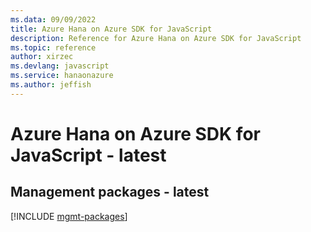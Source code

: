```yaml
---
ms.data: 09/09/2022
title: Azure Hana on Azure SDK for JavaScript
description: Reference for Azure Hana on Azure SDK for JavaScript
ms.topic: reference
author: xirzec
ms.devlang: javascript
ms.service: hanaonazure
ms.author: jeffish
---
```

# Azure Hana on Azure SDK for JavaScript - latest

## Management packages - latest
[!INCLUDE [mgmt-packages](hana-on-azure-mgmt-index.md)]